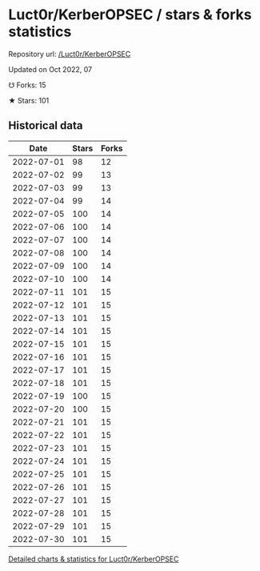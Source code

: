 # Luct0r/KerberOPSEC / stars & forks statistics

Repository url: [/Luct0r/KerberOPSEC](https://github.com/Luct0r/KerberOPSEC)

Updated on Oct 2022, 07

☋ Forks: 15

★ Stars: 101

## Historical data
| Date | Stars | Forks |
|------|-------|-------|
| 2022-07-01 | 98 | 12 | 
| 2022-07-02 | 99 | 13 | 
| 2022-07-03 | 99 | 13 | 
| 2022-07-04 | 99 | 14 | 
| 2022-07-05 | 100 | 14 | 
| 2022-07-06 | 100 | 14 | 
| 2022-07-07 | 100 | 14 | 
| 2022-07-08 | 100 | 14 | 
| 2022-07-09 | 100 | 14 | 
| 2022-07-10 | 100 | 14 | 
| 2022-07-11 | 101 | 15 | 
| 2022-07-12 | 101 | 15 | 
| 2022-07-13 | 101 | 15 | 
| 2022-07-14 | 101 | 15 | 
| 2022-07-15 | 101 | 15 | 
| 2022-07-16 | 101 | 15 | 
| 2022-07-17 | 101 | 15 | 
| 2022-07-18 | 101 | 15 | 
| 2022-07-19 | 100 | 15 | 
| 2022-07-20 | 100 | 15 | 
| 2022-07-21 | 101 | 15 | 
| 2022-07-22 | 101 | 15 | 
| 2022-07-23 | 101 | 15 | 
| 2022-07-24 | 101 | 15 | 
| 2022-07-25 | 101 | 15 | 
| 2022-07-26 | 101 | 15 | 
| 2022-07-27 | 101 | 15 | 
| 2022-07-28 | 101 | 15 | 
| 2022-07-29 | 101 | 15 | 
| 2022-07-30 | 101 | 15 | 


[Detailed charts & statistics for Luct0r/KerberOPSEC](https://reviewgithub.com/rep/Luct0r/KerberOPSEC)
